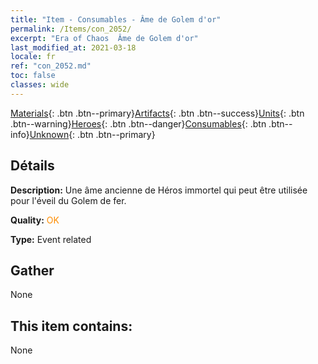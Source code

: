 ```yaml
---
title: "Item - Consumables - Âme de Golem d'or"
permalink: /Items/con_2052/
excerpt: "Era of Chaos  Âme de Golem d'or"
last_modified_at: 2021-03-18
locale: fr
ref: "con_2052.md"
toc: false
classes: wide
---
```

 [Materials](/fr/Items/){: .btn .btn--primary}[Artifacts](/fr/Items/Artifacts/){: .btn .btn--success}[Units](/fr/Items/Units/){: .btn .btn--warning}[Heroes](/fr/Items/Heroes/){: .btn .btn--danger}[Consumables](/fr/Items/Consumables/){: .btn .btn--info}[Unknown](/fr/Items/Unknown/){: .btn .btn--primary}

## Détails
 **Description:** Une âme ancienne de Héros immortel qui peut être utilisée pour l'éveil du Golem de fer.

 **Quality:** <span style="color: #FF8C00">OK</span>

 **Type:** Event related

## Gather

  None

## This item contains:

  None

